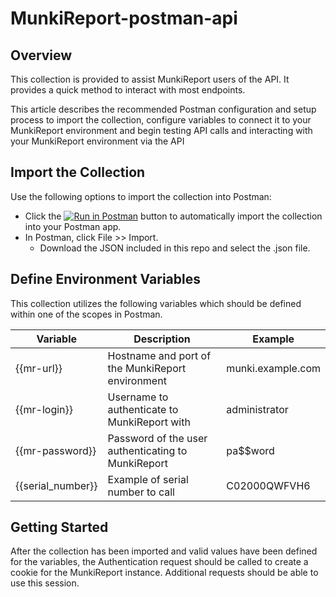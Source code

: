 # MunkiReport-postman-api

## Overview

This collection is provided to assist MunkiReport users of the API. It provides a quick method to interact with most endpoints.

This article describes the recommended Postman configuration and setup process to import the collection, configure variables to connect it to your MunkiReport environment and begin testing API calls and interacting with your MunkiReport environment via the API

## Import the Collection

Use the following options to import the collection into Postman:

* Click the [![Run in Postman](https://run.pstmn.io/button.svg)](https://app.getpostman.com/run-collection/c45e1e3efc209186c272) button to automatically import the collection into your Postman app.
* In Postman, click File >> Import.
  * Download the JSON included in this repo and select the .json file.

## Define Environment Variables

This collection utilizes the following variables which should be defined within one of the scopes in Postman.

| Variable          | Description                                        | Example           |
|-------------------|----------------------------------------------------|-------------------|
| {{mr-url}}        | Hostname and port of the MunkiReport environment   | munki.example.com |
| {{mr-login}}      | Username to authenticate to MunkiReport with       | administrator     |
| {{mr-password}}   | Password of the user authenticating to MunkiReport | pa$$word          |
| {{serial_number}} | Example of serial number to call                   | C02000QWFVH6      |

## Getting Started
After the collection has been imported and valid values have been defined for the variables, the Authentication request should be called to create a cookie for the MunkiReport instance. Additional requests should be able to use this session.